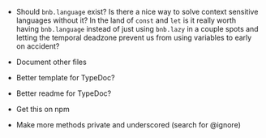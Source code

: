 - Should `bnb.language` exist? Is there a nice way to solve context sensitive languages without it? In the land of `const` and `let` is it really worth having `bnb.language` instead of just using `bnb.lazy` in a couple spots and letting the temporal deadzone prevent us from using variables to early on accident?

- Document other files

- Better template for TypeDoc?

- Better readme for TypeDoc?

- Get this on npm

- Make more methods private and underscored (search for @ignore)
